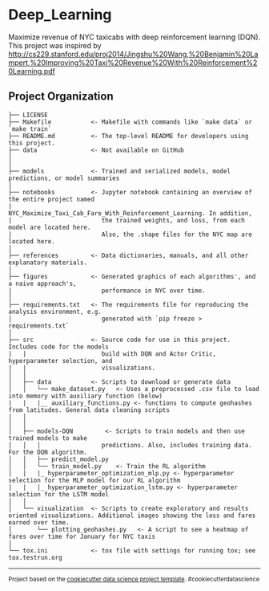 Deep_Learning
==============================

Maximize revenue of NYC taxicabs with deep reinforcement learning (DQN).
This project was inspired by http://cs229.stanford.edu/proj2014/Jingshu%20Wang,%20Benjamin%20Lampert,%20Improving%20Taxi%20Revenue%20With%20Reinforcement%20Learning.pdf

Project Organization
------------

    ├── LICENSE
    ├── Makefile           <- Makefile with commands like `make data` or `make train`
    ├── README.md          <- The top-level README for developers using this project.
    ├── data               <- Not available on GitHub
    │  
    │
    ├── models             <- Trained and serialized models, model predictions, or model summaries
    │
    ├── notebooks          <- Jupyter notebook containing an overview of the entire project named
    |                         NYC_Maximize_Taxi_Cab_Fare_With_Reinforcement_Learning. In addition,
    |                         the trained weights, and loss, from each model are located here.
    |                         Also, the .shape files for the NYC map are located here.
    │
    ├── references         <- Data dictionaries, manuals, and all other explanatory materials.
    │
    ├── figures            <- Generated graphics of each algorithms', and a naive approach's,
    |                         performance in NYC over time.
    │
    ├── requirements.txt   <- The requirements file for reproducing the analysis environment, e.g.
    │                         generated with `pip freeze > requirements.txt`
    │
    ├── src                <- Source code for use in this project. Includes code for the models
    |   |                     build with DQN and Actor Critic, hyperparameter selection, and
    |   |                     visualizations.
    │   │
    │   ├── data           <- Scripts to download or generate data
    │   │   └── make_dataset.py   <- Uses a preprocessed .csv file to load into memory with auxiliary function (below)
    |   |   |__ auxiliary_functions.py <- functions to compute geohashes from latitudes. General data cleaning scripts
    │   │
    │   │
    │   ├── models-DQN         <- Scripts to train models and then use trained models to make
    │   │   │                 predictions. Also, includes training data. For the DQN algorithm.
    │   │   ├── predict_model.py
    │   │   └── train_model.py    <- Train the RL algorithm
    |   |   |_ hyperparameter_optimization_mlp.py <- hyperparameter selection for the MLP model for our RL algorithm
    |   |   |_ hyperparameter_optimization_lstm.py <- hyperparameter selection for the LSTM model
    │   │
    │   └── visualization  <- Scripts to create exploratory and results oriented visualizations. Additional images showing the loss and fares earned over time.
    │       └── plotting_geohashes.py   <- A script to see a heatmap of fares over time for January for NYC taxis
    │
    └── tox.ini            <- tox file with settings for running tox; see tox.testrun.org


--------

<p><small>Project based on the <a target="_blank" href="https://drivendata.github.io/cookiecutter-data-science/">cookiecutter data science project template</a>. #cookiecutterdatascience</small></p>

